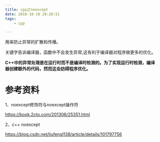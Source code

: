 ```yaml
---
title: cpp之noexcept
date: 2018-10-10 20:20:51
tags:
	- cpp

---
```




用来防止异常的扩散和传播。

关键字告诉编译器，函数中不会发生异常,这有利于编译器对程序做更多的优化。

**C++中的异常处理是在运行时而不是编译时检测的。为了实现运行时检测，编译器创建额外的代码，然而这会妨碍程序优化。**





# 参考资料

1、noexcept修饰符与noexcept操作符

https://book.2cto.com/201306/25351.html

2、c++ noexcept

https://blog.csdn.net/liufengl138/article/details/101797756